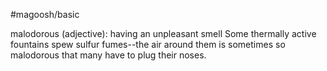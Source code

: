 #magoosh/basic

malodorous (adjective): having an unpleasant smell 
Some thermally active fountains spew sulfur fumes--the air around them is sometimes so malodorous 
that many have to plug their noses. 
